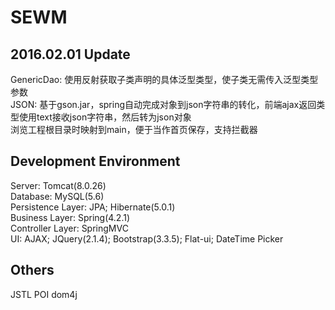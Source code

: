 # SEWM

2016.02.01 Update
------------------------
GenericDao: 使用反射获取子类声明的具体泛型类型，使子类无需传入泛型类型参数  
JSON: 基于gson.jar，spring自动完成对象到json字符串的转化，前端ajax返回类型使用text接收json字符串，然后转为json对象  
浏览工程根目录时映射到main，便于当作首页保存，支持拦截器  

Development Environment
-----------------------------------
Server: Tomcat(8.0.26)  
Database: MySQL(5.6)  
Persistence Layer: JPA; Hibernate(5.0.1)  
Business Layer: Spring(4.2.1)  
Controller Layer: SpringMVC  
UI: AJAX; JQuery(2.1.4); Bootstrap(3.3.5); Flat-ui; DateTime Picker

Others  
----------
JSTL
POI
dom4j
